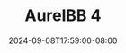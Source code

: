 --- 
title: "AurelBB 4"
description: "  bokeh AurelBB 4 durasi panjang   baru"
date: 2024-09-08T17:59:00-08:00
file_code: "gb98fyn4opbc"
draft: false
cover: "7bnfapv547b7zomh.jpg"
tags: ["AurelBB", "bokep-indo", "bokep-viral", "bokep-ig"]
length: 542
fld_id: "1482980"
foldername: "Aurelbb update"
categories: ["Aurelbb update"]
views: 0
---